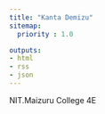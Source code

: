 ```yaml
---
title: "Kanta Demizu"
sitemap:
  priority : 1.0

outputs:
- html
- rss
- json
---
```

<p>NIT.Maizuru College 4E</p>